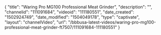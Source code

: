 {
    "title": "Waring Pro MG100 Professional Meat Grinder",
    "description": "",
    "channelid": "111091684",
    "videoid": "111180551",
    "date_created": "1502924749",
    "date_modified": "1504049178",
    "type": "captivate",
    "layout": "channelVideo",
    "url": "\/bbbusa-latest-videos\/waring-pro-mg100-professional-meat-grinder-ft7507\/111091684-111180551"
}